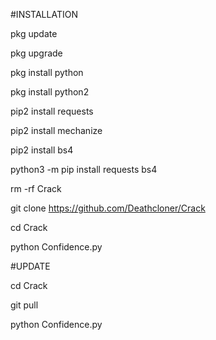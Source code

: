 #INSTALLATION 

 pkg update

 pkg upgrade

 pkg install python

 pkg install python2

 pip2 install requests 

 pip2 install mechanize

 pip2 install bs4

python3 -m pip install requests bs4

 rm -rf Crack

 git clone https://github.com/Deathcloner/Crack

 cd Crack
 
 python Confidence.py


#UPDATE

cd Crack

git pull

python Confidence.py


